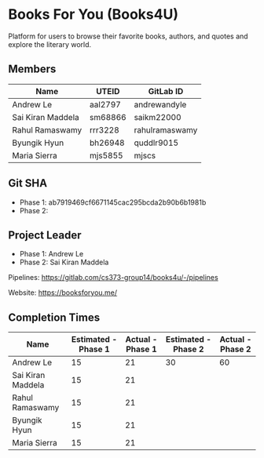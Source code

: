# Books For You (Books4U)

Platform for users to browse their favorite books, authors, and quotes and explore the literary world.

## Members

|  Name | UTEID  | GitLab ID  |
|---|---|---|
|Andrew Le|aal2797|andrewandyle|
|Sai Kiran Maddela|sm68866|saikm22000|
|Rahul Ramaswamy|rrr3228|rahulramaswamy|
|Byungik Hyun|bh26948|quddlr9015|
|Maria Sierra|mjs5855|mjscs|


## Git SHA
* Phase 1: ab7919469cf6671145cac295bcda2b90b6b1981b
* Phase 2: 

## Project Leader
* Phase 1: Andrew Le
* Phase 2: Sai Kiran Maddela

Pipelines: https://gitlab.com/cs373-group14/books4u/-/pipelines

Website: https://booksforyou.me/

## Completion Times

| Name | Estimated - Phase 1 | Actual - Phase 1 | Estimated - Phase 2| Actual - Phase 2|
|------|-----------|--------|---------|-------|
|Andrew Le|15|21|30|60|
|Sai Kiran Maddela|15|21|||
|Rahul Ramaswamy|15|21|||
|Byungik Hyun|15|21|||
|Maria Sierra|15|21|||


